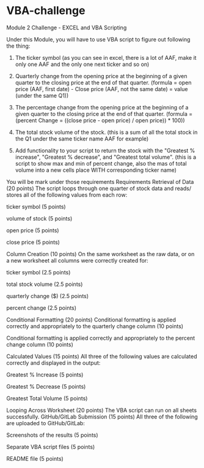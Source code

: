 # VBA-challenge
Module 2 Challenge - EXCEL and VBA Scripting


Under this Module, you will have to use VBA script to figure out following the thing:


1) The ticker symbol 
	(as you can see in excel, there is a lot of AAF, make it only one AAF and the only one next ticker and so on)


2) Quarterly change from the opening price at the beginning of a given quarter to the closing price at the end of that quarter.
   	(formula = open price (AAF, first date) - Close price (AAF, not the same date) = value (under the same Q1))



3) The percentage change from the opening price at the beginning of a given quarter to the closing price at the end of that quarter.
	(formula = (percent Change = ((close price - open price) / open price)) * 100))


4) The total stock volume of the stock. 
	(this is a sum of all the total stock in the Q1 under the same ticker name AAF for example)



5) Add functionality to your script to return the stock with the "Greatest % increase", "Greatest % decrease", and "Greatest total volume".
	(this is a script to show max and min of percent change, also the mas of total volume into a new cells place WITH corresponding ticker name)


You will be mark under those requirements 
Requirements
Retrieval of Data (20 points)
The script loops through one quarter of stock data and reads/ stores all of the following values from each row:

ticker symbol (5 points)

volume of stock (5 points)

open price (5 points)

close price (5 points)

Column Creation (10 points)
On the same worksheet as the raw data, or on a new worksheet all columns were correctly created for:

ticker symbol (2.5 points)

total stock volume (2.5 points)

quarterly change ($) (2.5 points)

percent change (2.5 points)

Conditional Formatting (20 points)
Conditional formatting is applied correctly and appropriately to the quarterly change column (10 points)

Conditional formatting is applied correctly and appropriately to the percent change column (10 points)

Calculated Values (15 points)
All three of the following values are calculated correctly and displayed in the output:

Greatest % Increase (5 points)

Greatest % Decrease (5 points)

Greatest Total Volume (5 points)

Looping Across Worksheet (20 points)
The VBA script can run on all sheets successfully.
GitHub/GitLab Submission (15 points)
All three of the following are uploaded to GitHub/GitLab:

Screenshots of the results (5 points)

Separate VBA script files (5 points)

README file (5 points)